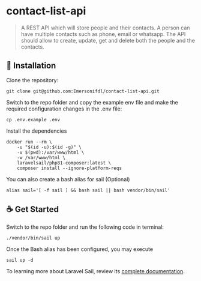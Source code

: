 # contact-list-api

> A REST API which will store people and their contacts. A person can have multiple
> contacts such as phone, email or whatsapp. The API should allow to create, update, get and
> delete both the people and the contacts.

## 🚀 Installation

Clone the repository:

```
git clone git@github.com:Emersonifdl/contact-list-api.git
```

Switch to the repo folder and copy the example env file and make the required configuration changes in the .env file:

```
cp .env.example .env
```

Install the dependencies

```
docker run --rm \
    -u "$(id -u):$(id -g)" \
    -v $(pwd):/var/www/html \
    -w /var/www/html \
    laravelsail/php81-composer:latest \
    composer install --ignore-platform-reqs
```

You can also create a bash alias for sail (Optional)

```
alias sail='[ -f sail ] && bash sail || bash vendor/bin/sail'
```

## ☕ Get Started

Switch to the repo folder and run the following code in terminal:

```
./vendor/bin/sail up
```

Once the Bash alias has been configured, you may execute

```
sail up -d
```

To learning more about Laravel Sail, review its [complete documentation](https://laravel.com/docs/9.x/sail).
